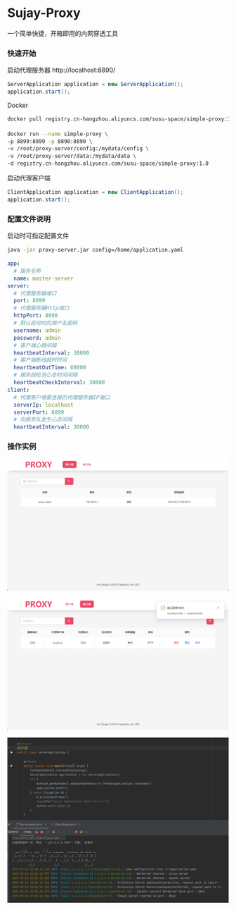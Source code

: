# Sujay-Proxy
一个简单快捷，开箱即用的内网穿透工具

### 快速开始
启动代理服务器 http://localhost:8890/

```java
ServerApplication application = new ServerApplication();
application.start();
```

Docker
```sh
docker pull registry.cn-hangzhou.aliyuncs.com/susu-space/simple-proxy:1.0

docker run --name simple-proxy \
-p 8899:8899 -p 8890:8890 \
-v /root/proxy-server/config:/mydata/config \
-v /root/proxy-server/data:/mydata/data \
-d registry.cn-hangzhou.aliyuncs.com/susu-space/simple-proxy:1.0
```

启动代理客户端
```java
ClientApplication application = new ClientApplication();
application.start();
```

### 配置文件说明
启动时可指定配置文件
```sh
java -jar proxy-server.jar config=/home/application.yaml
```

```yaml
app:
  # 服务名称
  name: master-server
server:
  # 代理服务器端口
  port: 8899
  # 代理服务器Http端口
  httpPort: 8890
  # 默认启动时的用户名密码
  username: admin
  password: admin
  # 客户端心跳间隔
  heartbeatInterval: 30000
  # 客户端断线超时时间
  heartbeatOutTime: 60000
  # 服务段检测心态时间间隔
  heartbeatCheckInterval: 30000
client:
  # 代理客户端要连接的代理服务器IP端口
  serverIp: localhost
  serverPort: 8899
  # 向服务队发生心态间隔
  heartbeatInterval: 30000
```

### 操作实例
![](https://github.com/fxbsujay/Sujay-Proxy/blob/main/assets/img/img_2.png)

![](https://github.com/fxbsujay/Sujay-Proxy/blob/main/assets/img/img_3.png)

![](https://github.com/fxbsujay/Sujay-Proxy/blob/main/assets/img/img_4.png)